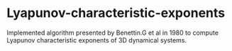 # Lyapunov-characteristic-exponents
Implemented algorithm presented by Benettin.G et al in 1980 to compute Lyapunov characteristic exponents of 3D dynamical systems. 
